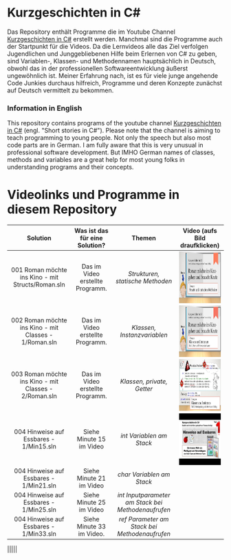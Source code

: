 # Kurzgeschichten in C#

Das Repository enthält Programme die im Youtube Channel [Kurzgeschichten in C#](https://www.youtube.com/channel/UCMcHR9DBcGsbDtoZyZIFqoA) erstellt werden. Manchmal sind die Programme auch der Startpunkt für die Videos. Da die Lernvideos alle das Ziel verfolgen Jugendlichen und Junggebliebenen Hilfe beim Erlernen von C# zu geben, sind Variablen-, Klassen- und Methodennamen hauptsächlich in Deutsch, obwohl das in der professionellen Softwareentwicklung äußerst ungewöhnlich ist. Meiner Erfahrung nach, ist es für viele junge angehende Code Junkies durchaus hilfreich, Programme und deren Konzepte zunächst auf Deutsch vermittelt zu bekommen.

### Information in English
This repository contains programs of the youtube channel [Kurzgeschichten in C#](https://www.youtube.com/channel/UCMcHR9DBcGsbDtoZyZIFqoA) (engl. "Short stories in C#").
Please note that the channel is aiming to teach programming to young people. Not only the speech but also most code parts are in German. I am fully aware that this is very unusual in professional software development. But IMHO German names of classes, methods and variables are a great help for most young folks in understanding programs and their concepts.

# Videolinks und Programme in diesem Repository

|Solution|Was ist das für eine Solution?|Themen|Video (aufs Bild draufklicken)|
|:---:|:---:|:---:|:---:|
|001 Roman möchte ins Kino - mit Structs/Roman.sln|Das im Video erstellte Programm.|*Strukturen,<br>statische Methoden*|<a href="http://www.youtube.com/watch?v=dDfRkwtjucs"><img src="images/001.jpg" align="left" height="120" width="160" ></a>|
|002 Roman möchte ins Kino - mit Classes - 1/Roman.sln|Das im Video erstellte Programm.|*Klassen, Instanzvariablen*|<a href="https://www.youtube.com/watch?v=wPVpxVcoXFw"><img src="images/002.jpg" align="left" height="120" width="160" ></a>|
|003 Roman möchte ins Kino - mit Classes - 2/Roman.sln|Das im Video erstellte Programm.|*Klassen, private, Getter*|<a href="https://www.youtube.com/watch?v=xoDQDq2V7W0"><img src="images/003.jpg" align="left" height="120" width="160" ></a>|
|004 Hinweise auf Essbares - 1/Min15.sln|Siehe Minute 15 im Video|*int Variablen am Stack*|<a href="https://www.youtube.com/watch?v=FN5EWXP4QMU"><img src="images/004.jpg" align="left" height="120" width="160" ></a>|
|004 Hinweise auf Essbares - 1/Min21.sln|Siehe Minute 21 im Video|*char Variablen am Stack*||
|004 Hinweise auf Essbares - 1/Min25.sln|Siehe Minute 25 im Video|*int Inputparameter am Stack bei Methodenaufrufen*||
|004 Hinweise auf Essbares - 1/Min33.sln|Siehe Minute 33 im Video.|*ref Parameter am Stack bei Methodenaufrufen*||


|||||

